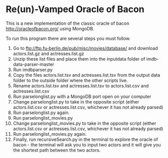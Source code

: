 Re(un)-Vamped Oracle of Bacon
=============================

This is a new implementation of the classic oracle of bacon http://oracleofbacon.org/ using MongoDB.

To run this program there are several steps you must follow.

1. Go to ftp://ftp.fu-berlin.de/pub/misc/movies/database/ and download actors.list.gz and actresses.list.gz
2. Unzip these list files and place them into the inputdata folder of imdb-data-parser-master
3. Run imdbparser.py
4. Copy the files actors.list.tsv and actresses.list.tsv from the output data folder to the outside folder where the other scripts live.
5. Rename actors.list.tsv and actresses.list.tsv to actors.list.csv and actresses.list.csv
6. Run parselonglist.py with a MongoDB port open on your computer
7. Change parselonglist.py to take in the opposite script (either actors.list.csv or actresses.list.csv, whichever it has not already parsed)
8. Run parselonglist.py again.
9. Run parselonglist_movies.py
10. Change parselonglist_movies.py to take in the opposite script (either actors.list.csv or actresses.list.csv, whichever it has not already parsed)
11. Run parselonglist_movies.py again.
12. Finally, run recursiveSearch.py in the terminal to explore the oracle of bacon - the terminal will ask you to input two actors and it will give you the shortest path between the two actors.
